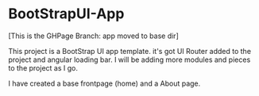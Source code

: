 # BootStrapUI-App

[This is the GHPage Branch: app moved to base dir]

This project is a BootStrap UI app template. it's got UI Router added to the project and angular loading bar. I will be adding more modules and pieces to the project as I go. 

I have created a base frontpage (home) and a About page. 